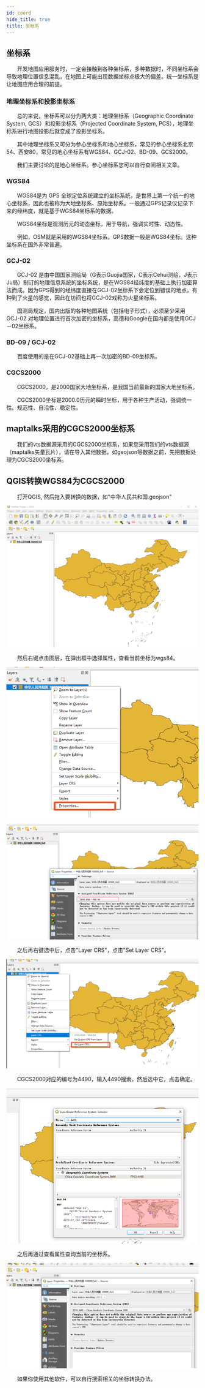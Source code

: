 ```yaml
---
id: coord
hide_title: true
title: 坐标系
---
```


## 坐标系

　　开发地图应用服务时，一定会接触到各种坐标系，多种数据时，不同坐标系会导致地理位置信息混乱，在地图上可能出现数据坐标点极大的偏差。统一坐标系是让地图应用合理的前提。


### 地理坐标系和投影坐标系

　　总的来说，坐标系可以分为两大类：地理坐标系（Geographic Coordinate System, GCS）和投影坐标系（Projected Coordinate System, PCS），地理坐标系进行地图投影后就变成了投影坐标系。

　　其中地理坐标系又可分为参心坐标系和地心坐标系，常见的参心坐标系北京54、西安80，常见的地心坐标系有WGS84、GCJ-02、BD-09、GCS2000。

　　我们主要讨论的是地心坐标系。参心坐标系您可以自行查阅相关文章。

### WGS84

　　WGS84是为 GPS 全球定位系统建立的坐标系统，是世界上第一个统一的地心坐标系，因此也被称为大地坐标系、原始坐标系。一般通过GPS记录仪记录下来的经纬度，就是基于WGS84坐标系的数据。

　　WGS84坐标是观测历元的动态坐标，用于导航，强调实时性、动态性。

　　例如，OSM就是采用的WGS84坐标系。GPS数据一般是WGS84坐标。这种坐标系在国外非常普遍。

### GCJ-02

　　GCJ-02 是由中国国家测绘局（G表示Guojia国家，C表示Cehui测绘，J表示Ju局）制订的地理信息系统的坐标系统，是在WGS84经纬度的基础上执行加密算法而成。因为GPS得到的经纬度直接在GCJ-02坐标系下会定位到错误的地点，有种到了火星的感觉，因此在坊间也将GCJ-02戏称为火星坐标系。

　　国测局规定，国内出版的各种地图系统（包括电子形式），必须至少采用 GCJ-02 对地理位置进行首次加密的坐标系，高德和Google在国内都是使用GCJ－02坐标系。

### BD-09 / GCJ-02

　　百度使用的是在GCJ-02基础上再一次加密的BD-09坐标系。

### CGCS2000

　　CGCS2000，是2000国家大地坐标系，是我国当前最新的国家大地坐标系。

　　CGCS2000坐标是2000.0历元的瞬时坐标，用于各种生产活动，强调统一性、规范性、自洽性、稳定性。

## maptalks采用的CGCS2000坐标系

　　我们的vts数据源采用的CGCS2000坐标系，如果您采用我们的vts数据源（maptalks矢量瓦片），请在导入其他数据，如geojson等数据之前，先把数据处理为CGCS2000坐标系。

## QGIS转换WGS84为CGCS2000

　　打开QGIS, 然后拖入要转换的数据，如"中华人民共和国.geojson"

![坐标系](../assets/coord-1.png)

　　然后右键点击图层，在弹出框中选择属性，查看当前坐标为wgs84。

![坐标系](../assets/coord-2.png)

![坐标系](../assets/coord-3.png)

　　之后再右键选中后，点击"Layer CRS"，点击"Set Layer CRS"。

![坐标系](../assets/coord-4.png)

　　CGCS2000对应的编号为4490，输入4490搜索，然后选中它，点击确定。

![坐标系](../assets/coord-5.png)

　　之后再通过查看属性查询当前的坐标系。

![坐标系](../assets/coord-6.png)

　　如果你使用其他软件，可以自行搜索相关的坐标转换办法。
